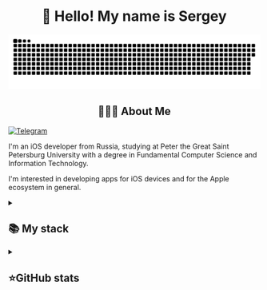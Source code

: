 <h1 align="center">👋 Hello! My name is Sergey </h1>

<p align="center">
 <img width="600" src="assets/github-snake.svg" alt="snake"/>
</p>

<h2 align="center">🧑🏻‍💻 About Me</h2>

[![Telegram](https://img.shields.io/badge/-Telegram-2CA5E0?style=flat&logo=telegram&logoColor=white)](https://tlgg.ru/)

I'm an iOS developer from Russia, studying at Peter the Great Saint Petersburg University with a degree in Fundamental Computer Science and Information Technology. 

I'm interested in developing apps for iOS devices and for the Apple ecosystem in general.

<details align="left">
  <summary><h2><b>📚 My stack</b></h2></summary>
  <p>
    <h3>Langs</h3>
    <img src="https://skillicons.dev/icons?i=swift,c,cpp,java,py,html,css,postgres&perline=7" />
    <h3>Frameworks / Tools</h3>
    <img src="https://skillicons.dev/icons?i=maven,linux,githubactions,docker,git&perline=7" />
    <h3>Software</h3>
    <img src="https://skillicons.dev/icons?i=vscode,idea,gitlab,notion&perline=7" />
    <br>
  </p>
</details>

<details align="left">
  <summary><h2><b>⭐GitHub stats</b></h2></summary>
  <p>
   <img src="https://github-readme-stats.vercel.app/api/top-langs/?username=ssukharev&theme=dracula&layout=compact&hide_border=true&bg_color=00000000" />
   <br>
   <img src="https://github-readme-stats.vercel.app/api?username=ssukharev&count_private=true&show_icons=true&theme=dracula&hide_border=true&bg_color=00000000" />
   <br>
   <img src="https://github-readme-streak-stats.herokuapp.com/?user=ssukharev&theme=dracula&hide_border=true&bg_color=00000000"/>
  </p>
</details>
<!--
**ssukharev/ssukharev** is a ✨ _special_ ✨ repository because its `README.md` (this file) appears on your GitHub profile.

Here are some ideas to get you started:

- 🔭 I’m currently working on ...
- 🌱 I’m currently learning ...
- 👯 I’m looking to collaborate on ...
- 🤔 I’m looking for help with ...
- 💬 Ask me about ...
- 📫 How to reach me: ...
- 😄 Pronouns: ...
- ⚡ Fun fact: ...
-->
